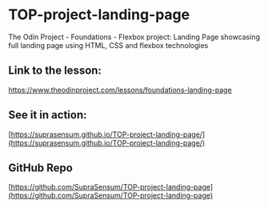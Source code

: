 # TOP-project-landing-page

The Odin Project - Foundations - Flexbox project: Landing Page showcasing full landing page using HTML, CSS and flexbox technologies

## Link to the lesson:

https://www.theodinproject.com/lessons/foundations-landing-page

## See it in action:

[https://suprasensum.github.io/TOP-project-landing-page/](https://suprasensum.github.io/TOP-project-landing-page/)

## GitHub Repo

[https://github.com/SupraSensum/TOP-project-landing-page](https://github.com/SupraSensum/TOP-project-landing-page)